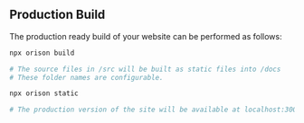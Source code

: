 ## Production Build

The production ready build of your website can be performed as follows:

```bash
npx orison build

# The source files in /src will be built as static files into /docs
# These folder names are configurable.

npx orison static

# The production version of the site will be available at localhost:3000
```
